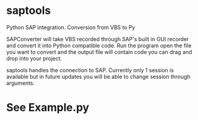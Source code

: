 # saptools
Python SAP integration. Conversion from VBS to Py

SAPConverter will take VBS recorded through SAP's built in GUI recorder and convert it into Python compatible code.
Run the program open the file you want to convert and the output file will contain code you can drag and drop into your project.

saptools handles the connection to SAP. Currently only 1 session is available but in future updates you will be able to change session through arguments.

# See Example.py
